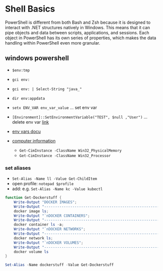 # Shell Basics

PowerShell is different from both Bash and Zsh because it is designed to interact with .NET structures natively in Windows. This means that it can pipe objects and data between scripts, applications, and sessions. Each object in PowerShell has its own series of properties, which makes the data handling within PowerShell even more granular.

## windows powershell

- `$env:tmp`
- `gci env:`
- `gci env: | Select-String "java_"`
- `dir env:appdata`
- `setx ENV_VAR env_var_value`  ... set env var
- `[Environment]::SetEnvironmentVariable("TEST", $null ,"User")`  ... delete env var [link](https://www.digitalcitizen.life/remove-edit-clear-environment-variables/)

- [env vars docu](https://learn.microsoft.com/en-us/powershell/module/microsoft.powershell.core/about/about_environment_variables?view=powershell-7.2)
- [computer information](https://learn.microsoft.com/en-us/powershell/scripting/samples/collecting-information-about-computers?view=powershell-7.2)
  - `Get-CimInstance -ClassName Win32_PhysicalMemory`
  - `Get-CimInstance -ClassName Win32_Processor`

### set aliases

- `Set-Alias -Name ll -Value Get-ChildItem`
- open profile: `notepad $profile`
- add: e.g. `Set-Alias -Name kc -Value kubectl`

```powershell
function Get-Dockerstuff { 
    Write-Output "DOCKER IMAGES"; 
    Write-Output "--------------------------------------------------------------------"; 
    docker image ls; 
    Write-Output "`nDOCKER CONTAINERS"; 
    Write-Output "--------------------------------------------------------------------"; 
    docker container ls -a; 
    Write-Output "`nDOCKER NETWORKS"; 
    Write-Output "--------------------------------------------------------------------"; 
    docker network ls; 
    Write-Output "`nDOCKER VOLUMES"; 
    Write-Output "--------------------------------------------------------------------"; 
    docker volume ls
}

Set-Alias -Name dockerstuff -Value Get-Dockerstuff
```

